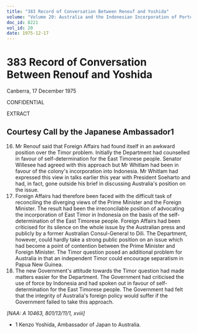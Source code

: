 ```yaml
---
title: "383 Record of Conversation Between Renouf and Yoshida"
volume: "Volume 20: Australia and the Indonesian Incorporation of Portuguese Timor, 1974-1976"
doc_id: 8221
vol_id: 20
date: 1975-12-17
---
```


# 383 Record of Conversation Between Renouf and Yoshida

Canberra, 17 December 1975

CONFIDENTIAL

EXTRACT

## Courtesy Call by the Japanese Ambassador1

  16. Mr Renouf said that Foreign Affairs had found itself in an awkward position over the Timor problem. Initially the Department had counselled in favour of self-determination for the East Timorese people. Senator Willesee had agreed with this approach but Mr Whitlam had been in favour of the colony's incorporation into Indonesia. Mr Whitlam had expressed this view in talks earlier this year with President Soeharto and had, in fact, gone outside his brief in discussing Australia's position on the issue.
  17. Foreign Affairs had therefore been faced with the difficult task of reconciling the diverging views of the Prime Minister and the Foreign Minister. The result had been the irreconcilable position of advocating the incorporation of East Timor in Indonesia on the basis of the self­-determination of the East Timorese people. Foreign Affairs had been criticised for its silence on the whole issue by the Australian press and publicly by a former Australian Consul-General to Dili. The Department, however, could hardly take a strong public position on an issue which had become a point of contention between the Prime Minister and Foreign Minister. The Timor question posed an additional problem for Australia in that an independent Timor could encourage separatism in Papua New Guinea.
  18. The new Government's attitude towards the Timor question had made matters easier for the Department. The Government had criticised the use of force by Indonesia and had spoken out in favour of self-determination for the East Timorese people. The Government had felt that the integrity of Australia's foreign policy would suffer if the Government failed to take this approach.



_[NAA: A 10463, 801/13/11/1, xviii]_

  * 1 Kenzo Yoshida, Ambassador of Japan to Australia.


